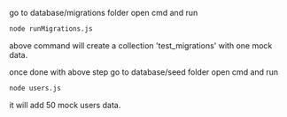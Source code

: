 go to database/migrations folder
open cmd and run 

```bash
node runMigrations.js
```

above command will create a collection 'test_migrations' with one mock data.

once done with above step go to database/seed folder
open cmd and run 

```bash
node users.js
```

it will add 50 mock users data.
